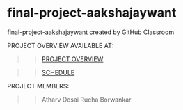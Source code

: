 # final-project-aakshajaywant
final-project-aakshajaywant created by GitHub Classroom


PROJECT OVERVIEW AVAILABLE AT: 


>> [PROJECT OVERVIEW](https://github.com/cu-ecen-5013/final-project-atharvdesai1996/wiki/Project-Overview)


>> [SCHEDULE](https://github.com/cu-ecen-5013/final-project-atharvdesai1996/wiki/Schedule)


PROJECT MEMBERS:

>> Atharv Desai
>> Rucha Borwankar

